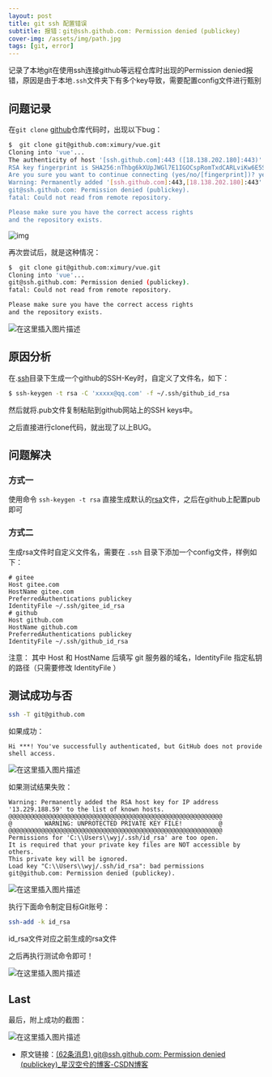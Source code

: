 ```yaml
---
layout: post
title: git ssh 配置错误
subtitle: 报错：git@ssh.github.com: Permission denied (publickey)
cover-img: /assets/img/path.jpg
tags: [git, error]
---
```


记录了本地git在使用ssh连接github等远程仓库时出现的Permission denied报错，原因是由于本地`.ssh`文件夹下有多个key导致，需要配置config文件进行甄别

## 问题记录

在`git clone` [github](https://so.csdn.net/so/search?q=github&spm=1001.2101.3001.7020)仓库代码时，出现以下bug：

```bash
$  git clone git@github.com:ximury/vue.git
Cloning into 'vue'...
The authenticity of host '[ssh.github.com]:443 ([18.138.202.180]:443)' can't be established.
RSA key fingerprint is SHA256:nThbg6kXUpJWGl7E1IGOCspRomTxdCARLviKw6E5SY8.
Are you sure you want to continue connecting (yes/no/[fingerprint])? yes
Warning: Permanently added '[ssh.github.com]:443,[18.138.202.180]:443' (RSA) to the list of known hosts.
git@ssh.github.com: Permission denied (publickey).
fatal: Could not read from remote repository.

Please make sure you have the correct access rights
and the repository exists.

```

![img](https://img-blog.csdnimg.cn/20210107114748417.png#pic_center)

再次尝试后，就是这种情况：

```bash
$  git clone git@github.com:ximury/vue.git
Cloning into 'vue'...
git@ssh.github.com: Permission denied (publickey).
fatal: Could not read from remote repository.

Please make sure you have the correct access rights
and the repository exists.

```

![在这里插入图片描述](https://img-blog.csdnimg.cn/20210107114748417.png#pic_center)

## 原因分析

在.[ssh](https://so.csdn.net/so/search?q=ssh&spm=1001.2101.3001.7020)目录下生成一个github的SSH-Key时，自定义了文件名，如下：

```bash
$ ssh-keygen -t rsa -C 'xxxxx@qq.com' -f ~/.ssh/github_id_rsa

```

然后就将.pub文件复制粘贴到github网站上的SSH keys中。

之后直接进行clone代码，就出现了以上BUG。

## 问题解决

### 方式一

使用命令 `ssh-keygen -t rsa` 直接生成默认的[rsa](https://so.csdn.net/so/search?q=rsa&spm=1001.2101.3001.7020)文件，之后在github上配置pub即可

### 方式二

生成rsa文件时自定义文件名，需要在 `.ssh` 目录下添加一个config文件，样例如下：

```
# gitee
Host gitee.com
HostName gitee.com
PreferredAuthentications publickey
IdentityFile ~/.ssh/gitee_id_rsa
# github
Host github.com
HostName github.com
PreferredAuthentications publickey
IdentityFile ~/.ssh/github_id_rsa

```

注意： 其中 Host 和 HostName 后填写 git 服务器的域名，IdentityFile 指定私钥的路径（只需要修改 IdentityFile ）

## 测试成功与否

```bash
ssh -T git@github.com

```

如果成功：

```
Hi ***! You've successfully authenticated, but GitHub does not provide shell access.

```

![在这里插入图片描述](https://img-blog.csdnimg.cn/20210107114809252.png#pic_center)

如果测试结果失败：

```
Warning: Permanently added the RSA host key for IP address '13.229.188.59' to the list of known hosts.
@@@@@@@@@@@@@@@@@@@@@@@@@@@@@@@@@@@@@@@@@@@@@@@@@@@@@@@@@@@
@         WARNING: UNPROTECTED PRIVATE KEY FILE!          @
@@@@@@@@@@@@@@@@@@@@@@@@@@@@@@@@@@@@@@@@@@@@@@@@@@@@@@@@@@@
Permissions for 'C:\\Users\\wyj/.ssh/id_rsa' are too open.
It is required that your private key files are NOT accessible by others.
This private key will be ignored.
Load key "C:\\Users\\wyj/.ssh/id_rsa": bad permissions
git@github.com: Permission denied (publickey).

```

![在这里插入图片描述](https://img-blog.csdnimg.cn/20210107114851347.png?x-oss-process=image/watermark,type_ZmFuZ3poZW5naGVpdGk,shadow_10,text_aHR0cHM6Ly9ibG9nLmNzZG4ubmV0L1dVMjYyOTQwOTQyMXBlcmZlY3Q=,size_16,color_FFFFFF,t_70#pic_center)

执行下面命令制定目标Git账号：

```bash
ssh-add -k id_rsa

```

id\_rsa文件对应之前生成的rsa文件

之后再执行测试命令即可！

![在这里插入图片描述](https://img-blog.csdnimg.cn/20210107114916999.png?x-oss-process=image/watermark,type_ZmFuZ3poZW5naGVpdGk,shadow_10,text_aHR0cHM6Ly9ibG9nLmNzZG4ubmV0L1dVMjYyOTQwOTQyMXBlcmZlY3Q=,size_16,color_FFFFFF,t_70#pic_center)

## Last

最后，附上成功的截图：

![在这里插入图片描述](https://img-blog.csdnimg.cn/20210107114937818.png?x-oss-process=image/watermark,type_ZmFuZ3poZW5naGVpdGk,shadow_10,text_aHR0cHM6Ly9ibG9nLmNzZG4ubmV0L1dVMjYyOTQwOTQyMXBlcmZlY3Q=,size_16,color_FFFFFF,t_70#pic_center)

* 原文链接：[(62条消息) git@ssh.github.com: Permission denied (publickey)_星汉空兮的博客-CSDN博客](https://blog.csdn.net/WU2629409421perfect/article/details/112306305)